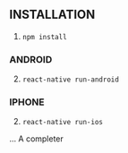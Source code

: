 ## INSTALLATION ##

1. ```npm install```
### ANDROID ###
2. ```react-native run-android```
### IPHONE ###
2. ```react-native run-ios```

... A completer
